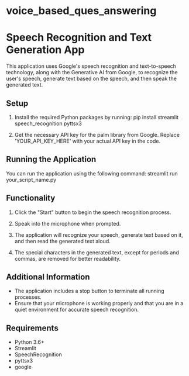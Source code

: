 # voice_based_ques_answering
# Speech Recognition and Text Generation App

This application uses Google's speech recognition and text-to-speech technology, along with the Generative AI from Google, to recognize the user's speech, generate text based on the speech, and then speak the generated text.

## Setup

1. Install the required Python packages by running:
pip install streamlit speech_recognition pyttsx3 

2. Get the necessary API key for the palm library from Google. Replace 'YOUR_API_KEY_HERE' with your actual API key in the code.

## Running the Application

You can run the application using the following command:
streamlit run your_script_name.py


## Functionality

1. Click the "Start" button to begin the speech recognition process.

2. Speak into the microphone when prompted.

3. The application will recognize your speech, generate text based on it, and then read the generated text aloud.

4. The special characters in the generated text, except for periods and commas, are removed for better readability.

## Additional Information

- The application includes a stop button to terminate all running processes.
- Ensure that your microphone is working properly and that you are in a quiet environment for accurate speech recognition.

## Requirements

- Python 3.6+
- Streamlit
- SpeechRecognition
- pyttsx3
- google



